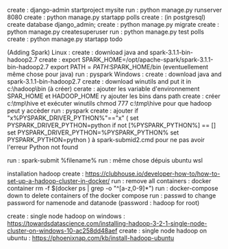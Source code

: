 create : django-admin startproject mysite
run  : python manage.py runserver 8080
create : python manage.py startapp polls
create :  (in postgresql) create database django_admin;
create : python manage.py migrate
create : python manage.py createsuperuser
run : python manage.py test polls
create : python manage.py startapp todo




(Adding Spark)
Linux : 
create : download java and spark-3.1.1-bin-hadoop2.7
create : export SPARK_HOME=/opt/apache-spark/spark-3.1.1-bin-hadoop2.7 export PATH = $PATH:$SPARK_HOME/bin  (eventuellement même chose pour java)
run : pyspark
Windows : 
create : download java and spark-3.1.1-bin-hadoop2.7
create : download winutils and put it in c:\hadoop\bin (à créer)
cerate : ajouter les variable d'environnement SPAR_HOME et HADOOP_HOME ry ajouter les bins dans path
create : créer c:\tmp\hive et exécuter winutils chmod 777 c:\tmp\hive pour que hadoop  peut y accèder
run : pyspark
create  : ajouter if "x%PYSPARK_DRIVER_PYTHON%"=="x" (
  set PYSPARK_DRIVER_PYTHON=python
  if not [%PYSPARK_PYTHON%] == [] set PYSPARK_DRIVER_PYTHON=%PYSPARK_PYTHON%
  set PYSPARK_PYTHON=python
) à spark-submid2.cmd pour ne pas avoir l'erreur Python not found


run  : spark-submit %filename%
run  : même chose dépuis ubuntu wsl

installation hadoop 
create : https://clubhouse.io/developer-how-to/how-to-set-up-a-hadoop-cluster-in-docker/
run : remove all containers : docker container rm -f $(docker ps | grep -o "^[a-z,0-9]*")
run : docker-compose down to delete containers of the docker compose
run : passwd to change password for namenode and datanode (password : hadoop for root)


create :   single node hadoop on windows : https://towardsdatascience.com/installing-hadoop-3-2-1-single-node-cluster-on-windows-10-ac258dd48aef
create :   single node hadoop on ubuntu : https://phoenixnap.com/kb/install-hadoop-ubuntu
